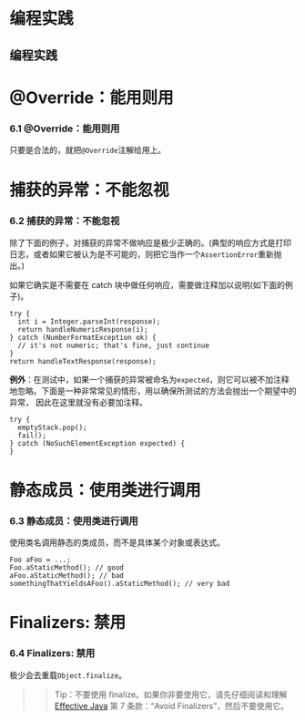 # 编程实践

## 编程实践

# @Override：能用则用

### 6.1 @Override：能用则用

只要是合法的，就把`@Override`注解给用上。

# 捕获的异常：不能忽视

### 6.2 捕获的异常：不能忽视

除了下面的例子，对捕获的异常不做响应是极少正确的。(典型的响应方式是打印日志，或者如果它被认为是不可能的，则把它当作一个`AssertionError`重新抛出。)

如果它确实是不需要在 catch 块中做任何响应，需要做注释加以说明(如下面的例子)。

```
try {
  int i = Integer.parseInt(response);
  return handleNumericResponse(i);
} catch (NumberFormatException ok) {
  // it's not numeric; that's fine, just continue
}
return handleTextResponse(response); 
```

**例外**：在测试中，如果一个捕获的异常被命名为`expected`，则它可以被不加注释地忽略。下面是一种非常常见的情形，用以确保所测试的方法会抛出一个期望中的异常， 因此在这里就没有必要加注释。

```
try {
  emptyStack.pop();
  fail();
} catch (NoSuchElementException expected) {
} 
```

# 静态成员：使用类进行调用

### 6.3 静态成员：使用类进行调用

使用类名调用静态的类成员，而不是具体某个对象或表达式。

```
Foo aFoo = ...;
Foo.aStaticMethod(); // good
aFoo.aStaticMethod(); // bad
somethingThatYieldsAFoo().aStaticMethod(); // very bad 
```

# Finalizers: 禁用

### 6.4 Finalizers: 禁用

极少会去重载`Object.finalize`。

> > Tip：不要使用 finalize。如果你非要使用它，请先仔细阅读和理解[Effective Java](http://books.google.com/books?isbn=8131726592) 第 7 条款：“Avoid Finalizers”，然后不要使用它。